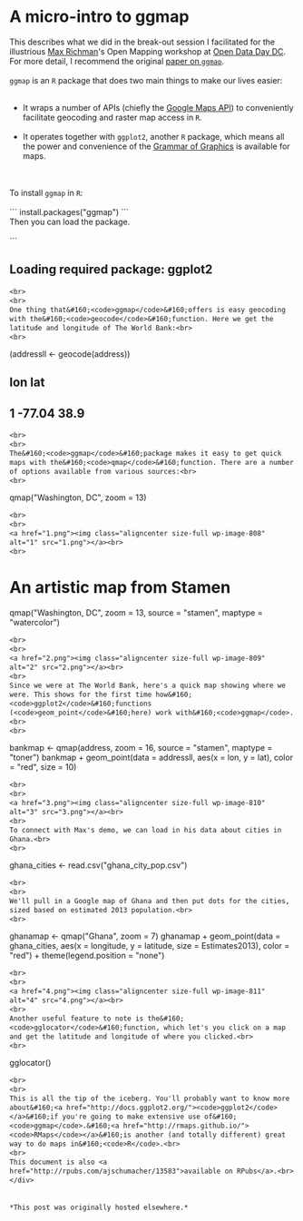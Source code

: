 # A micro-intro to ggmap

<div>
<p>This describes what we did in the break-out session I facilitated for the illustrious&#160;<a href="http://richmanmax.com/">Max Richman</a>'s Open Mapping workshop at&#160;<a href="http://dc.opendataday.org/">Open Data Day DC</a>. For more detail, I recommend the original&#160;<a href="http://stat405.had.co.nz/ggmap.pdf">paper on&#160;<code>ggmap</code></a>.<br>
<br>
<code>ggmap</code>&#160;is an&#160;<code>R</code>&#160;package that does two main things to make our lives easier:<br>
</p>
<ul>
<br>
	<li>It wraps a number of APIs (chiefly the&#160;<a href="https://developers.google.com/maps/">Google Maps API</a>)&#160;to conveniently facilitate geocoding and raster map access in&#160;<code>R</code>.</li>
<br>
	<li>It operates together with&#160;<code>ggplot2</code>, another&#160;<code>R</code>&#160;package, which means all the power and convenience of the&#160;<a href="http://www.amazon.com/Grammar-Graphics-Statistics-Computing/dp/0387245448">Grammar of Graphics</a>&#160;is available for maps.</li>
<br>
</ul>
<br>
To install&#160;<code>ggmap</code>&#160;in&#160;<code>R</code>:<br>
<br>
```
install.packages("ggmap")
```
<br>
Then you can load the package.<br>
<br>
```

## Loading required package: ggplot2
```
<br>
<br>
One thing that&#160;<code>ggmap</code>&#160;offers is easy geocoding with the&#160;<code>geocode</code>&#160;function. Here we get the latitude and longitude of The World Bank:<br>
<br>
```
(addressll &lt;- geocode(address))

##      lon  lat
## 1 -77.04 38.9
```
<br>
<br>
The&#160;<code>ggmap</code>&#160;package makes it easy to get quick maps with the&#160;<code>qmap</code>&#160;function. There are a number of options available from various sources:<br>
<br>
```
qmap("Washington, DC", zoom = 13)
```
<br>
<br>
<a href="1.png"><img class="aligncenter size-full wp-image-808" alt="1" src="1.png"></a><br>
<br>
```
# An artistic map from Stamen
qmap("Washington, DC", zoom = 13, source = "stamen",
     maptype = "watercolor")
```
<br>
<br>
<a href="2.png"><img class="aligncenter size-full wp-image-809" alt="2" src="2.png"></a><br>
<br>
Since we were at The World Bank, here's a quick map showing where we were. This shows for the first time how&#160;<code>ggplot2</code>&#160;functions (<code>geom_point</code>&#160;here) work with&#160;<code>ggmap</code>.<br>
<br>
```
bankmap &lt;- qmap(address, zoom = 16, source = "stamen",
                maptype = "toner")
bankmap + geom_point(data = addressll,
                     aes(x = lon, y = lat),
                     color = "red",
                     size = 10)
```
<br>
<br>
<a href="3.png"><img class="aligncenter size-full wp-image-810" alt="3" src="3.png"></a><br>
<br>
To connect with Max's demo, we can load in his data about cities in Ghana.<br>
<br>
```
ghana_cities &lt;- read.csv("ghana_city_pop.csv")
```
<br>
<br>
We'll pull in a Google map of Ghana and then put dots for the cities, sized based on estimated 2013 population.<br>
<br>
```
ghanamap &lt;- qmap("Ghana", zoom = 7)
ghanamap + geom_point(data = ghana_cities,
  aes(x = longitude, y = latitude,
      size = Estimates2013), color = "red") +
  theme(legend.position = "none")
```
<br>
<br>
<a href="4.png"><img class="aligncenter size-full wp-image-811" alt="4" src="4.png"></a><br>
<br>
Another useful feature to note is the&#160;<code>gglocator</code>&#160;function, which let's you click on a map and get the latitude and longitude of where you clicked.<br>
<br>
```
gglocator()
```
<br>
<br>
This is all the tip of the iceberg. You'll probably want to know more about&#160;<a href="http://docs.ggplot2.org/"><code>ggplot2</code></a>&#160;if you're going to make extensive use of&#160;<code>ggmap</code>.&#160;<a href="http://rmaps.github.io/"><code>RMaps</code></a>&#160;is another (and totally different) great way to do maps in&#160;<code>R</code>.<br>
<br>
This document is also <a href="http://rpubs.com/ajschumacher/13583">available on RPubs</a>.<br>
</div>


*This post was originally hosted elsewhere.*
